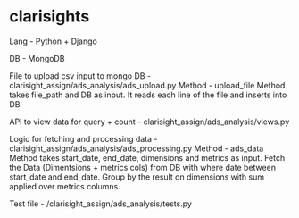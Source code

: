 # clarisights
Lang - Python + Django

DB - MongoDB

File to upload csv input to mongo DB -  
clarisight_assign/ads_analysis/ads_upload.py
Method - upload_file
Method takes file_path and DB as input. It reads each line of the file and inserts into DB

API to view data for query + count -
clarisight_assign/ads_analysis/views.py

Logic for fetching and processing data - 
clarisight_assign/ads_analysis/ads_processing.py
Method - ads_data
Method takes start_date, end_date, dimensions and metrics as input. 
Fetch the Data (Dimentsions + metrics cols) from DB with where date between start_date and end_date. Group by the result on dimensions with sum applied over metrics columns.

Test file - 
/clarisight_assign/ads_analysis/tests.py

